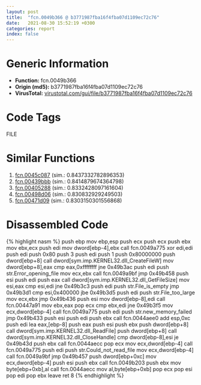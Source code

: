```yaml
---
layout: post
title:  "fcn.0049b366 @ b3771987fba16f4fba07d1109ec72c76"
date:   2021-08-30 15:52:19 +0300
categories: report
index: false
---
```


# Generic Information
- **Function:** fcn.0049b366
- **Origin (md5):** b3771987fba16f4fba07d1109ec72c76
- **VirusTotal:** [virustotal.com/gui/file/b3771987fba16f4fba07d1109ec72c76][virustotal_ref]

# Code Tags
<span class="tag" id="FILE">FILE</span>


# Similar Functions

1. [fcn.0045c087][similar_1_ref] (sim.: 0.8437332782896353)
2. [fcn.00439bbb][similar_2_ref] (sim.: 0.8414879674364798)
3. [fcn.00405288][similar_3_ref] (sim.: 0.8332428097161604)
4. [fcn.00498d06][similar_4_ref] (sim.: 0.830832929249503)
5. [fcn.00471d09][similar_5_ref] (sim.: 0.8303150301556868)


# Disassembled Code

{% highlight nasm %}
push ebp
mov ebp,esp
push ecx
push ecx
push ebx
mov ebx,ecx
push edi
mov dword[ebp-4],ebx
call fcn.0049a775
xor edi,edi
push edi
push 0x80
push 3
push edi
push 1
push 0x80000000
push dword[ebp+8]
call dword[sym.imp.KERNEL32.dll_CreateFileW]
mov dword[ebp+8],eax
cmp eax,0xffffffff
jne 0x49b3ac
push edi
push str.Error_opening_file
mov ecx,ebx
call fcn.0049a9bf
jmp 0x49b458
push esi
push edi
push eax
call dword[sym.imp.KERNEL32.dll_GetFileSize]
mov esi,eax
cmp esi,edi
jne 0x49b3c3
push edi
push str.File_is_empty
jmp 0x49b3d1
cmp esi,0x400000
jbe 0x49b3d5
push edi
push str.File_too_large
mov ecx,ebx
jmp 0x49b436
push esi
mov dword[ebp-8],edi
call fcn.00447a91
mov ebx,eax
pop ecx
cmp ebx,edi
jne 0x49b3f5
mov ecx,dword[ebp-4]
call fcn.0049a775
push edi
push str.new_memory_failed
jmp 0x49b433
push esi
push edi
push ebx
call fcn.0044aee0
add esp,0xc
push edi
lea eax,[ebp-8]
push eax
push esi
push ebx
push dword[ebp+8]
call dword[sym.imp.KERNEL32.dll_ReadFile]
push dword[ebp+8]
call dword[sym.imp.KERNEL32.dll_CloseHandle]
cmp dword[ebp-8],esi
je 0x49b43d
push ebx
call fcn.0044aecc
pop ecx
mov ecx,dword[ebp-4]
call fcn.0049a775
push edi
push str.Could_not_read_file
mov ecx,dword[ebp-4]
call fcn.0049a9bf
jmp 0x49b457
push dword[ebp+0xc]
mov ecx,dword[ebp-4]
push esi
push ebx
call fcn.0049b203
push ebx
mov byte[ebp+0xb],al
call fcn.0044aecc
mov al,byte[ebp+0xb]
pop ecx
pop esi
pop edi
pop ebx
leave 
ret 8
{% endhighlight %}


[similar_1_ref]: /report/fcn.0045c087@4fe38de7c6c86a1bad209560fa052231
[similar_2_ref]: /report/fcn.00439bbb@b3771987fba16f4fba07d1109ec72c76
[similar_3_ref]: /report/fcn.00405288@0aa2d73a5300dff2412388945614b507
[similar_4_ref]: /report/fcn.00498d06@3b2d901eaca41ce14deca6a48c0c801a
[similar_5_ref]: /report/fcn.00471d09@d96761eb00d2d97e2b6f5ffffed0b46a
[virustotal_ref]: https://www.virustotal.com/gui/file/b3771987fba16f4fba07d1109ec72c76